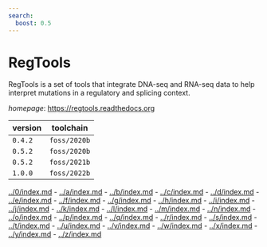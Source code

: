 ```yaml
---
search:
  boost: 0.5
---
```

# RegTools

RegTools is a set of tools that integrate DNA-seq and RNA-seq data to help interpret mutations in a regulatory and splicing context.

*homepage*: <https://regtools.readthedocs.org>

version | toolchain
--------|----------
``0.4.2`` | ``foss/2020b``
``0.5.2`` | ``foss/2020b``
``0.5.2`` | ``foss/2021b``
``1.0.0`` | ``foss/2022b``

[../0/index.md](0) - [../a/index.md](a) - [../b/index.md](b) - [../c/index.md](c) - [../d/index.md](d) - [../e/index.md](e) - [../f/index.md](f) - [../g/index.md](g) - [../h/index.md](h) - [../i/index.md](i) - [../j/index.md](j) - [../k/index.md](k) - [../l/index.md](l) - [../m/index.md](m) - [../n/index.md](n) - [../o/index.md](o) - [../p/index.md](p) - [../q/index.md](q) - [../r/index.md](r) - [../s/index.md](s) - [../t/index.md](t) - [../u/index.md](u) - [../v/index.md](v) - [../w/index.md](w) - [../x/index.md](x) - [../y/index.md](y) - [../z/index.md](z)

